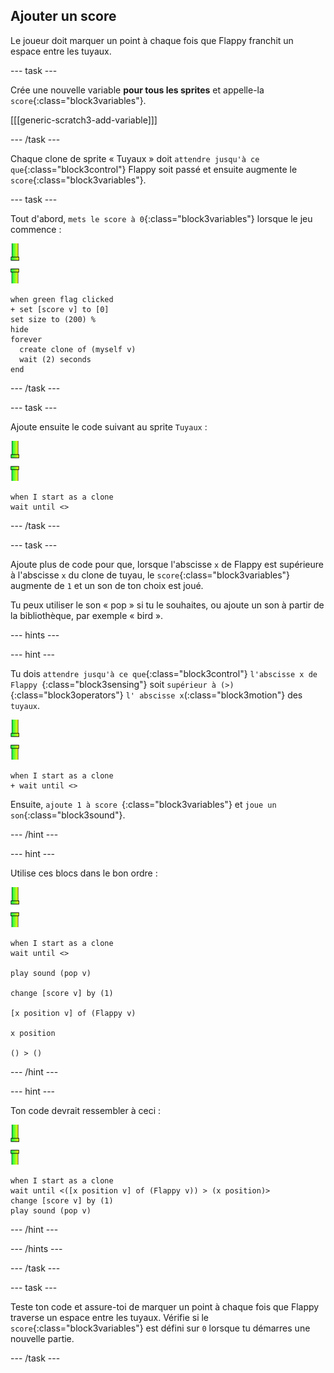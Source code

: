 ## Ajouter un score

Le joueur doit marquer un point à chaque fois que Flappy franchit un espace entre les tuyaux.

\--- task \---

Crée une nouvelle variable **pour tous les sprites** et appelle-la `score`{:class="block3variables"}.

[[[generic-scratch3-add-variable]]]

\--- /task \---

Chaque clone de sprite « Tuyaux » doit `attendre jusqu'à ce que`{:class="block3control"} Flappy soit passé et ensuite augmente le `score`{:class="block3variables"}.

\--- task \---

Tout d'abord, `mets le score à 0`{:class="block3variables"} lorsque le jeu commence :

![sprite tuyaux](images/pipes-sprite.png)

```blocks3
when green flag clicked
+ set [score v] to [0]
set size to (200) %
hide
forever 
  create clone of (myself v)
  wait (2) seconds
end
```

\--- /task \---

\--- task \---

Ajoute ensuite le code suivant au sprite `Tuyaux` :

![sprite tuyaux](images/pipes-sprite.png)

```blocks3
when I start as a clone
wait until <>
```

\--- /task \---

\--- task \---

Ajoute plus de code pour que, lorsque l'abscisse `x` de Flappy est supérieure à l'abscisse `x` du clone de tuyau, le `score`{:class="block3variables"} augmente de `1` et un son de ton choix est joué.

Tu peux utiliser le son « pop » si tu le souhaites, ou ajoute un son à partir de la bibliothèque, par exemple « bird ».

\--- hints \---

\--- hint \---

Tu dois `attendre jusqu'à ce que`{:class="block3control"} `l'abscisse x de Flappy `{:class="block3sensing"} soit `supérieur à (>)`{:class="block3operators"} `l' abscisse x`(:class="block3motion"} des `tuyaux`.

![sprite tuyaux](images/pipes-sprite.png)

```blocks3
when I start as a clone
+ wait until <>
```

Ensuite, `ajoute 1 à score `{:class="block3variables"} et `joue un son`{:class="block3sound"}.

\--- /hint \---

\--- hint \---

Utilise ces blocs dans le bon ordre :

![sprite tuyaux](images/pipes-sprite.png)

```blocks3
when I start as a clone
wait until <>

play sound (pop v)

change [score v] by (1)

[x position v] of (Flappy v)

x position

() > ()
```

\--- /hint \---

\--- hint \---

Ton code devrait ressembler à ceci :

![sprite tuyaux](images/pipes-sprite.png)

```blocks3
when I start as a clone
wait until <([x position v] of (Flappy v)) > (x position)>
change [score v] by (1)
play sound (pop v)
```

\--- /hint \---

\--- /hints \---

\--- /task \---

\--- task \---

Teste ton code et assure-toi de marquer un point à chaque fois que Flappy traverse un espace entre les tuyaux. Vérifie si le `score`{:class="block3variables"} est défini sur `0` lorsque tu démarres une nouvelle partie.

\--- /task \---